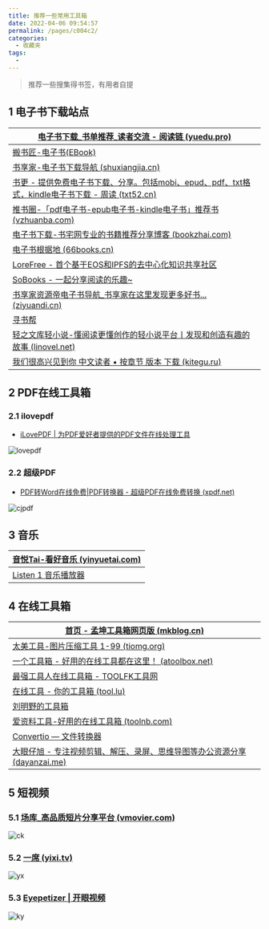 ```yaml
---
title: 推荐一些常用工具箱
date: 2022-04-06 09:54:57
permalink: /pages/c004c2/
categories:
  - 收藏夹
tags:
  - 
---
```

> 推荐一些搜集得书签，有用者自提

## 1 电子书下载站点

| [电子书下载_书单推荐_读者交流 - 阅读链 (yuedu.pro)](https://www.yuedu.pro/) |
| ------------------------------------------------------------ |
| [搬书匠-电子书(EBook)](http://www.banshujiang.cn/)           |
| [书享家-电子书下载导航 (shuxiangjia.cn)](https://shuxiangjia.cn/) |
| [书更 - 提供免费电子书下载、分享。包括mobi、epud、pdf、txt格式，kindle电子书下载 - 周读 (txt52.cn)](http://www.txt52.cn/) |
| [推书圈-「pdf电子书-epub电子书-kindle电子书」推荐书 (vzhuanba.com)](http://www.vzhuanba.com/) |
| [电子书下载-书宅网专业的书籍推荐分享博客 (bookzhai.com)](https://bookzhai.com/) |
| [电子书根据地 (66books.cn)](http://www.66books.cn/)          |
| [LoreFree - 首个基于EOS和IPFS的去中心化知识共享社区](https://lorefree.com/) |
| [SoBooks - 一起分享阅读的乐趣~](https://sobooks.cc/)         |
| [书享家资源帝电子书导航_书享家在这里发现更多好书... (ziyuandi.cn)](http://shu.ziyuandi.cn/) |
| [寻书帮](http://www.chendianrong.com/)                       |
| [轻之文库轻小说-懂阅读更懂创作的轻小说平台丨发现和创造有趣的故事 (linovel.net)](https://www.linovel.net/) |
| [我们很高兴见到你 中文读者 • 按章节 版本 下载 (kitegu.ru)](http://zhongwen-duzhe.kitegu.ru/) |

## 2 PDF在线工具箱

### 2.1 ilovepdf

- [iLovePDF | 为PDF爱好者提供的PDF文件在线处理工具](https://www.ilovepdf.com/zh-cn)

![lovepdf](https://www.lovebetterworld.com:8443/uploads/2022/05/16/6281c1e2a5509.png)

### 2.2 超级PDF

- [PDF转Word在线免费|PDF转换器 - 超级PDF在线免费转换 (xpdf.net)](https://xpdf.net/)

![cjpdf](https://www.lovebetterworld.com:8443/uploads/2022/05/16/6281c1e7be97e.png)

## 3 音乐

| [音悦Tai-看好音乐 (yinyuetai.com)](https://www.yinyuetai.com/) |
| ------------------------------------------------------------ |
| [Listen 1 音乐播放器](http://listen1.github.io/listen1/)     |

## 4 在线工具箱

| [首页 - 孟坤工具箱网页版 (mkblog.cn)](http://tool.mkblog.cn/) |
| ------------------------------------------------------------ |
| [太美工具-图片压缩工具 1-99 (tiomg.org)](https://tiomg.org/#more-tools) |
| [一个工具箱 - 好用的在线工具都在这里！ (atoolbox.net)](http://www.atoolbox.net/) |
| [最强工具人在线工具箱 - TOOLFK工具网](https://www.toolfk.com/) |
| [在线工具 - 你的工具箱 (tool.lu)](https://tool.lu/)          |
| [刘明野的工具箱](http://tool.liumingye.cn/)                  |
| [爱资料工具-好用的在线工具箱 (toolnb.com)](https://www.toolnb.com/) |
| [Convertio — 文件转换器](https://convertio.co/zh/)           |
| [大眼仔旭 - 专注视频剪辑、解压、录屏、思维导图等办公资源分享 (dayanzai.me)](http://www.dayanzai.me/) |

## 5 短视频

### 5.1 [场库_高品质短片分享平台 (vmovier.com)](https://www.vmovier.com/)

![ck](https://www.lovebetterworld.com:8443/uploads/2022/05/16/6281c1ebce593.png)

### 5.2 [一席 (yixi.tv)](https://yixi.tv/#/home)

![yx](https://www.lovebetterworld.com:8443/uploads/2022/05/16/6281c1ee7038b.png)

### 5.3 [Eyepetizer | 开眼视频](https://home.eyepetizer.net/)

![ky](https://www.lovebetterworld.com:8443/uploads/2022/05/16/6281c1f0af925.png)

